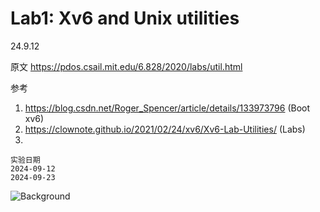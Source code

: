 

# Lab1: Xv6 and Unix utilities

24.9.12

原文 https://pdos.csail.mit.edu/6.828/2020/labs/util.html

参考 
1. https://blog.csdn.net/Roger_Spencer/article/details/133973796 (Boot xv6)
2. https://clownote.github.io/2021/02/24/xv6/Xv6-Lab-Utilities/ (Labs)
3. 


```
实验日期
2024-09-12
2024-09-23
```

![Background](/xv6/lab1/church.jpg)